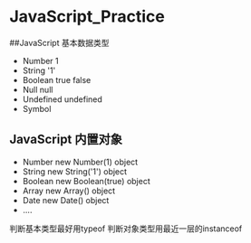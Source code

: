 # JavaScript_Practice
##JavaScript 基本数据类型
* Number 1
* String '1'
* Boolean true false
* Null null
* Undefined undefined
* Symbol
## JavaScript 内置对象
* Number new Number(1) object
* String new String('1') object
* Boolean new Boolean(true) object
* Array new Array() object
* Date new Date() object
* ....

判断基本类型最好用typeof 判断对象类型用最近一层的instanceof
